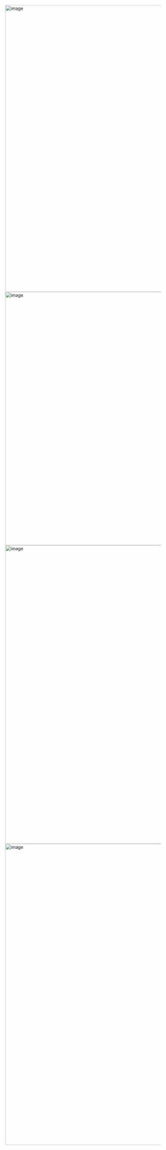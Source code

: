 <img width="925" alt="image" src="https://github.com/am10dolkar/docs/assets/22142442/a3644459-1ef8-4932-89e3-fdf2675e9d06">

<img width="817" alt="image" src="https://github.com/am10dolkar/docs/assets/22142442/77000a71-7cd3-46ec-b572-ed73ce9464ff">

<img width="963" alt="image" src="https://github.com/am10dolkar/docs/assets/22142442/4ac79755-e2d4-4a5c-82e6-06803e400a48">

<img width="971" alt="image" src="https://github.com/am10dolkar/docs/assets/22142442/ab40f316-dd03-4fc9-964e-34807e53fe7e">
